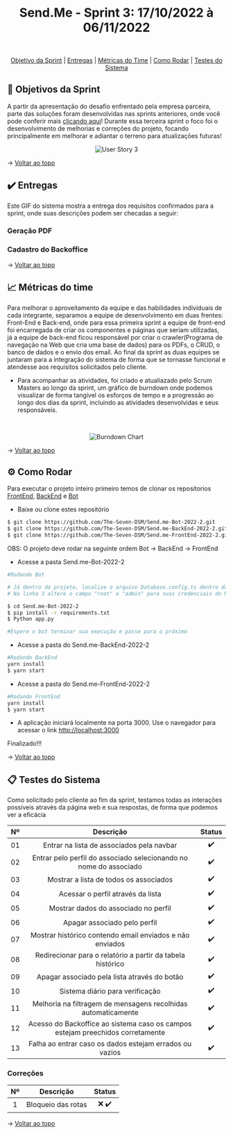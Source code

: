 
<h1 align="center"> Send.Me - Sprint 3: 17/10/2022 à 06/11/2022 </h1>

            
<br id="topo">
<p align="center">
    <a href="#objetivo">Objetivo da Sprint</a>  |  
    <a href="#entrega">Entregas</a>  |
    <a href="#metrica">Métricas do Time</a> |
    <a href="#como rodar">Como Rodar</a> |
    <a href="#testes">Testes do Sistema</a> 
</p>

<span id="objetivo">

## :dart: Objetivos da Sprint
A partir da apresentação do desafio enfrentado pela empresa parceira, parte das soluções foram desenvolvidas nas sprints anteriores, onde você pode conferir mais [clicando aqui](https://github.com/The-Seven-DSM/Send.me-Documentacao-2022-2/)! Durante essa terceira sprint o foco foi o desenvolvimento de melhorias e correções do projeto, focando principalmente em melhorar e adiantar o terreno para atualizações futuras!

<div align="center">

![User Story 3](https://user-images.githubusercontent.com/101061910/200188777-28275ffb-d1a3-48e2-be8f-03ca3a0e2da8.jpg)

</div>

→ [Voltar ao topo](#topo)

<span id="entrega">

## :heavy_check_mark: Entregas

Este GIF do sistema mostra a entrega dos requisitos confirmados para a sprint, onde suas descrições podem ser checadas a seguir:
    
### Geração PDF 


### Cadastro do Backoffice

    
→ [Voltar ao topo](#topo)

<span id="metrica">

## :chart_with_upwards_trend: Métricas do time
Para melhorar o aproveitamento da equipe e das habilidades individuais de cada integrante, separamos a equipe de desenvolvimento em duas frentes: Front-End e Back-end, onde para essa primeira sprint a equipe de front-end foi encarregada de criar os componentes e páginas que seriam utilizadas, já a equipe de back-end ficou responsável por criar o crawler(Programa de navegação na Web que cria uma base de dados) para os PDFs, o CRUD, o banco de dados e o envio dos email. Ao final da sprint as duas equipes se juntaram para a integração do sistema de forma que se tornasse funcional e atendesse aos requisitos solicitados pelo cliente.

- Para acompanhar as atividades, foi criado e atualiazado pelo Scrum Masters ao longo da sprint, um gráfico de burndown onde podemos visualizar de forma tangível os esforços de tempo e a progressão ao longo dos dias da sprint, incluindo as atividades desenvolvidas e seus responsáveis.

<br>
<div align="center">
            
![Burndown Chart](https://user-images.githubusercontent.com/92696799/200189384-d23ab72e-0e95-488f-9120-2f85d68c5725.png)

</div>
    
→ [Voltar ao topo](#topo)

<span id="como rodar">

## :gear: Como Rodar

Para executar o projeto inteiro primeiro temos de clonar os repositorios [FrontEnd](https://github.com/The-Seven-DSM/Send.me-FrontEnd-2022-2), [BackEnd](https://github.com/The-Seven-DSM/Send.me-BackEnd-2022-2) e [Bot](https://github.com/The-Seven-DSM/Send.me-Bot-2022-2)


- Baixe ou clone estes repositório
```bash
$ git clone https://github.com/The-Seven-DSM/Send.me-Bot-2022-2.git
$ git clone https://github.com/The-Seven-DSM/Send.me-BackEnd-2022-2.git
$ git clone https://github.com/The-Seven-DSM/Send.me-FrontEnd-2022-2.git
```

OBS: O projeto deve rodar na seguinte ordem Bot -> BackEnd -> FrontEnd

- Acesse a pasta Send.me-Bot-2022-2 
```bash
#Rodando Bot

# Já dentro do projeto, localize o arquivo Database.config.ts dentro da pasta config 
# Na linha 3 altere o campo "root" e "admin" para suas credenciais do MySQL

$ cd Send.me-Bot-2022-2
$ pip install -r requirements.txt
$ Python app.py

#Espere o bot terminar sua execução e passe para o próximo 
```

- Acesse a pasta do Send.me-BackEnd-2022-2
```bash
#Rodando BackEnd
yarn install
$ yarn start
```

- Acesse a pasta do Send.me-FrontEnd-2022-2
```bash
#Rodando FrontEnd
yarn install
$ yarn start
```

- A aplicação iniciará localmente na porta 3000. Use o navegador para acessar o link [http://localhost:3000](http://localhost:3000)

Finalizado!!!

→ [Voltar ao topo](#topo)

<span id="testes">

## :clipboard: Testes do Sistema

Como solicitado pelo cliente ao fim da sprint, testamos todas as interações possiveis através da página web e sua respostas, de forma que podemos ver a eficácia

<div align="center">
    
| Nº | Descrição | Status |
|:--:|:----------:|:----------------:|
| 01 | Entrar na lista de associados pela navbar | ✔️ | 
| 02 | Entrar pelo perfil do associado selecionando no nome do associado | ✔️ | 
| 03 | Mostrar a lista de todos os associados | ✔️ |
| 04 | Acessar o perfil através da lista | ✔️ |
| 05 | Mostrar dados do associado no perfil | ✔️ |
| 06 | Apagar associado pelo perfil | ✔️ | 
| 07 | Mostrar histórico contendo email enviados e não enviados | ✔️ | 
| 08 | Redirecionar para o relatório a partir da tabela histórico | ✔️ |           
| 09 | Apagar associado pela lista através do botão| ✔️ |
| 10 | Sistema diário para verificação | ✔️ |
| 11 | Melhoria na filtragem de mensagens recolhidas automaticamente | ✔️ |
| 12 | Acesso do Backoffice ao sistema caso os campos estejam preechidos corretamente | ✔️ |
| 13 | Falha ao entrar caso os dados estejam errados ou vazios | ✔️ |

</div>

### Correções

<div align="center">

| Nº | Descrição | Status |
|:--:|:----------:|:----------------:|
| 1 | Bloqueio das rotas | ❌ ✔️|

 </div> 
 
→ [Voltar ao topo](#topo)
